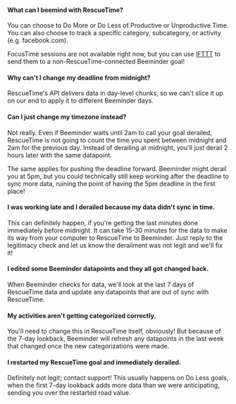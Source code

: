 #### What can I beemind with RescueTime?
You can choose to Do More or Do Less of Productive or Unproductive Time.  You can also choose to track a specific category, subcategory, or activity (e.g. facebook.com).  

FocusTime sessions are not available right now, but you can use [IFTTT](https://ifttt.com/rescuetime) to send them to a non-RescueTime-connected Beeminder goal!

#### Why can't I change my deadline from midnight?
RescueTime's API delivers data in day-level chunks, so we can't slice it up on our end to apply it to different Beeminder days.  

#### Can I just change my timezone instead?
Not really.  Even if Beeminder waits until 2am to call your goal derailed, RescueTime is not going to count the time you spent between midnight and 2am for the previous day.  Instead of derailing at midnight, you'll just derail 2 hours later with the same datapoint.

The same applies for pushing the deadline forward.  Beeminder might derail you at 5pm, but you could technically still keep working after the deadline to sync more data, ruining the point of having the 5pm deadline in the first place!

#### I was working late and I derailed because my data didn't sync in time.
This can definitely happen, if you're getting the last minutes done immediately before midnight.  It can take 15-30 minutes for the data to make its way from your computer to RescueTime to Beeminder.  Just reply to the legitimacy check and let us know the derailment was not legit and we'll fix it!

#### I edited some Beeminder datapoints and they all got changed back.
When Beeminder checks for data, we'll look at the last 7 days of RescueTime data and update any datapoints that are out of sync with RescueTime.  

#### My activities aren't getting categorized correctly.
You'll need to change this in RescueTime itself, obviously!  But because of the 7-day lookback, Beeminder will refresh any datapoints in the last week that changed once the new categorizations were made.

#### I restarted my RescueTime goal and immediately derailed.
Definitely not legit; contact support!  This usually happens on Do Less goals, when the first 7-day lookback adds more data than we were anticipating, sending you over the restarted road value.
